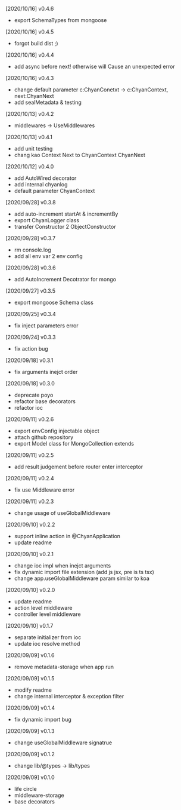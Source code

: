 [2020/10/16] v0.4.6

- export SchemaTypes from mongoose

[2020/10/16] v0.4.5

- forgot build dist ;)

[2020/10/16] v0.4.4

- add async before next! otherwise will Cause an unexpected error

[2020/10/16] v0.4.3

- change default parameter c:ChyanConetxt -> c:ChyanContext, next:ChyanNext
- add sealMetadata & testing

[2020/10/13] v0.4.2

- middlewares -> UseMiddlewares

[2020/10/13] v0.4.1

- add unit testing
- chang kao Context Next to ChyanContext ChyanNext

[2020/10/12] v0.4.0

- add AutoWired decorator
- add internal chyanlog
- default parameter ChyanContext

[2020/09/28] v0.3.8

- add auto-increment startAt & incrementBy
- export ChyanLogger class
- transfer Constructor 2 ObjectConstructor

[2020/09/28] v0.3.7

- rm console.log
- add all env var 2 env config

[2020/09/28] v0.3.6

- add AutoIncrement Decotrator for mongo

[2020/09/27] v0.3.5

- export mongoose Schema class

[2020/09/25] v0.3.4

- fix inject parameters error

[2020/09/24] v0.3.3

- fix action bug

[2020/09/18] v0.3.1

- fix arguments inejct order

[2020/09/18] v0.3.0

- deprecate poyo
- refactor base decorators
- refactor ioc

[2020/09/11] v0.2.6

- export envConfig injectable object
- attach github repository
- export Model<T> class for MongoCollection extends

[2020/09/11] v0.2.5

- add result judgement before router enter interceptor

[2020/09/11] v0.2.4

- fix use Middleware error

[2020/09/11] v0.2.3

- change usage of useGlobalMiddleware

[2020/09/10] v0.2.2

- support inline action in @ChyanApplication
- update readme

[2020/09/10] v0.2.1

- change ioc impl when inejct arguments
- fix dynamic import file extension (add js jsx, pre is ts tsx)
- change app.useGlobalMiddleware param similar to koa

[2020/09/10] v0.2.0

- update readme
- action level middleware
- controller level middleware

[2020/09/10] v0.1.7

- separate initializer from ioc
- update ioc resolve method

[2020/09/09] v0.1.6

- remove metadata-storage when app run

[2020/09/09] v0.1.5

- modify readme
- change internal interceptor & exception filter

[2020/09/09] v0.1.4

- fix dynamic import bug

[2020/09/09] v0.1.3

- change useGlobalMiddleware signatrue

[2020/09/09] v0.1.2

- change lib/@types -> lib/types

[2020/09/09] v0.1.0

- life circle
- middleware-storage
- base decorators
